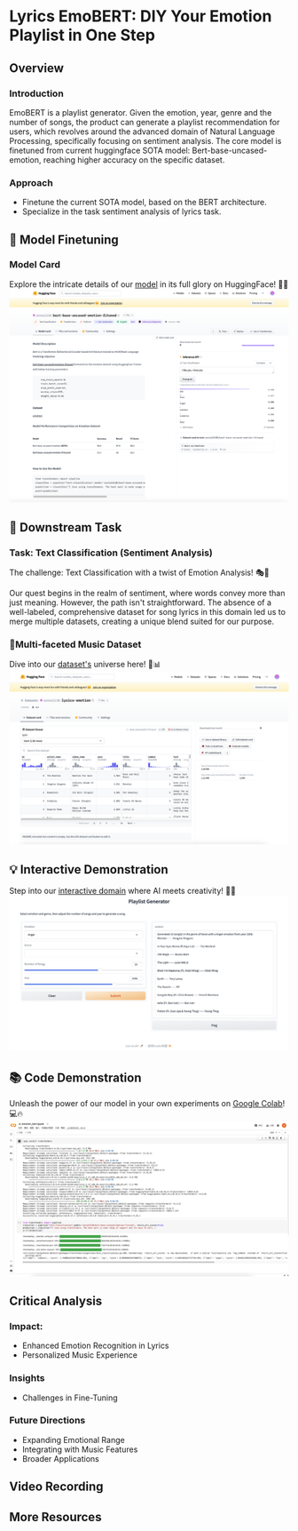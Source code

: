 # Lyrics EmoBERT: DIY Your Emotion Playlist in One Step

## Overview

### Introduction
EmoBERT is a playlist generator. Given the emotion, year, genre and the number of songs, the product can generate a playlist recommendation for users, which revolves around the advanced domain of Natural Language Processing, specifically focusing on sentiment analysis. The core model is finetuned from current huggingface SOTA model: Bert-base-uncased-emotion, reaching higher accuracy on the specific dataset.

### Approach
* Finetune the current SOTA model, based on the BERT architecture.
* Specialize in the task sentiment analysis of lyrics task.

## 🌟 Model Finetuning
### Model Card
Explore the intricate details of our [model](https://huggingface.co/sonia12138/bert-base-uncased-emotion-fituned/tree/main) in its full glory on HuggingFace! 🤖✨
![Marvel at our Model!](https://github.com/SoniaWang121/lyrics-emo-bert/blob/main/images/model_card.png)

## 🚀 Downstream Task
### Task: Text Classification (Sentiment Analysis)
The challenge: Text Classification with a twist of Emotion Analysis! 🎭📝

Our quest begins in the realm of sentiment, where words convey more than just meaning. However, the path isn't straightforward. The absence of a well-labeled, comprehensive dataset for song lyrics in this domain led us to merge multiple datasets, creating a unique blend suited for our purpose.

### 🔧Multi-faceted Music Dataset
Dive into our [dataset's](https://huggingface.co/datasets/sonia12138/lyrics-emotion) universe here! 🌌📊
![Dataset Deep Dive](https://github.com/SoniaWang121/lyrics-emo-bert/blob/main/images/dataset.png)

## 💡 Interactive Demonstration
Step into our [interactive domain](https://huggingface.co/spaces/sonia12138/playlist-generator) where AI meets creativity! 🎨🤖
![Interactive Wonderland](https://github.com/SoniaWang121/lyrics-emo-bert/blob/main/images/demostration.png)

## 📚 Code Demonstration
Unleash the power of our model in your own experiments on [Google Colab](https://colab.research.google.com/drive/1y2i56MLstUYJ5W02pwD0UJlDHjQCuC3r?usp=sharing)! 💻🔥
![Code Adventure](https://github.com/SoniaWang121/lyrics-emo-bert/blob/main/images/colab.png)

## Critical Analysis
### Impact:
* Enhanced Emotion Recognition in Lyrics
* Personalized Music Experience
  
### Insights
* Challenges in Fine-Tuning
### Future Directions
* Expanding Emotional Range
* Integrating with Music Features
* Broader Applications

## Video Recording

## More Resources

